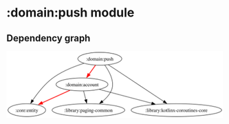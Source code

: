 # :domain:push module
## Dependency graph
![Dependency graph](../../docs/images/graphs/dep_graph_domain_push.svg)
